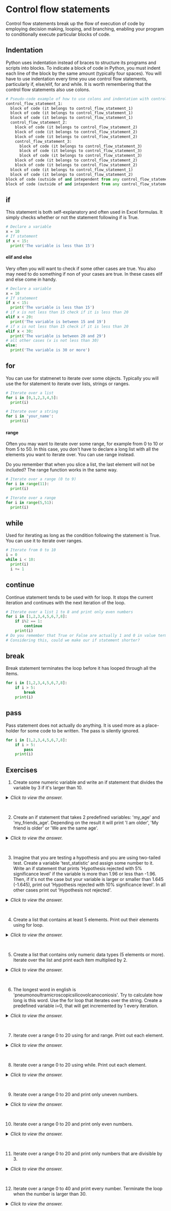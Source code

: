 # Control flow statements

Control flow statements break up the flow of execution of code by employing decision making, looping, and branching, enabling your program to conditionally execute particular blocks of code.

## Indentation

Python uses indentation instead of braces to structure its programs and scripts into blocks. To indicate a block of code in Python, you must indent each line of the block by the same amount (typically four spaces). You will have to use indentation every time you use control flow statements, particularly if, else/elif, for and while. It is worth remembering that the control flow statements also use colons.

```python
# Pseudo-code example of how to use colons and indentation with control flow statements
control_flow_statement_1:
  block of code (it belongs to control_flow_statement_1)
  block of code (it belongs to control_flow_statement_1)
  block of code (it belongs to control_flow_statement_1)
  control_flow_statement_2:
    block of code (it belongs to control_flow_statement_2)
    block of code (it belongs to control_flow_statement_2)
    block of code (it belongs to control_flow_statement_2)
    control_flow_statement_3:
      block of code (it belongs to control_flow_statement_3)
      block of code (it belongs to control_flow_statement_3)
      block of code (it belongs to control_flow_statement_3)
    block of code (it belongs to control_flow_statement_2)
    block of code (it belongs to control_flow_statement_2)
  block of code (it belongs to control_flow_statement_1)
  block of code (it belongs to control_flow_statement_2)
block of code (outside of and intependent from any control_flow_statement)
block of code (outside of and intependent from any control_flow_statement)
```

## if

This statement is both self-explanatory and often used in Excel formulas. It simply checks whether or not the statement following if is True.
```python
# Declare a variable
x = 10
# If statement
if x < 15:
  print('The variable is less than 15')
```

#### elif and else

Very often you will want to check if some other cases are true. You also may need to do something if non of your cases are true. In these cases elif and else come in handy.

```python
# Declare a variable
x = 10
# If statement
if x < 15:
  print('The variable is less than 15')
# if x is not less than 15 check if it is less than 20
elif x < 20:
  print('The variable is between 15 and 19')
# if x is not less than 15 check if it is less than 20
elif x < 30:
  print('The variable is between 20 and 29')
# all other cases (x is not less than 30)
else:
  print('The variable is 30 or more')
```

## for

You can use for statmenet to iterate over some objects. Typically you will use the for statement to iterate over lists, strings or ranges.

```python
# Iterate over a list
for i in [0,1,2,3,4,5]:
  print(i)

# Iterate over a string
for i in 'your_name':
  print(i)
```

#### range

Often you may want to iterate over some range, for example from 0 to 10 or from 5 to 50. In this case, you don't have to declare a long list with all the elements you want to iterate over. You can use range instead.

Do you remember that when you slice a list, the last element will not be included? The range function works in the same way.

```python
# Iterate over a range (0 to 9)
for i in range(11):
  print(i)

# Iterate over a range
for i in range(5,51):
  print(i)
```

## while

Used for iterating as long as the condition following the statement is True. You can use it to iterate over ranges.

```python
# Iterate from 0 to 10
i = 0
while i < 10:
  print(i)
  i += 1
```

## continue

Continue statement tends to be used with for loop. It stops the current iteration and continues with the next iteration of the loop.

```python
# Iterate over a list 1 to 8 and print only even numbers
for i in [1,2,3,4,5,6,7,8]:
    if i%2 == 1:
        continue
    print(i)
# Do you remember that True or False are actually 1 and 0 in value terms?
# Considering this, could we make our if statement shorter?
```

## break

Break statement terminates the loop before it has looped through all the items.

```python
for i in [1,2,3,4,5,6,7,8]:
    if i > 5:
        break
    print(i)
```

## pass

Pass statement does not actually do anything. It is used more as a place-holder for some code to be written. The pass is silently ignored.

```python
for i in [1,2,3,4,5,6,7,8]:
    if i > 5:
        pass
    print(i)
```


## Exercises

1) Create some numeric variable and write an if statement that divides the variable by 3 if it's larger than 10.
<details><summary><i>Click to view the answer.</i></summary>
<p>

```python
x = 15

if x > 10:
    x = x/3
```

</p>
</details>
<p>&nbsp;</p>

2) Create an if statement that takes 2 predefined variables: 'my_age' and 'my_friends_age'. Depending on the result it will print 'I am older', 'My friend is older' or 'We are the same age'.
<details><summary><i>Click to view the answer.</i></summary>
<p>

```python
my_age = 27
my_friends_age = 28

if my_age > my_friends_age:
    print("I'm older")
elif my_age == my_friends_age:
    print('We are the same age')
else:
    print('My friend is older')
```

</p>
</details>
<p>&nbsp;</p>

3) Imagine that you are testing a hypothesis and you are using two-tailed test. Create a variable 'test_statistic' and assign some number to it. Write an if statement that prints 'Hypothesis rejected with 5% significance level' if the variable is more than 1.96 or less than -1.96. Then, if it's not the case but your variable is larger or smaller than 1.645 (-1.645), print out 'Hypothesis rejected with 10% significance level'. In all other cases print out 'Hypothesis not rejected'.
<details><summary><i>Click to view the answer.</i></summary>
<p>

```python
test_statistic = -1.7

if test_statistic > 1.96 or test_statistic < -1.96:
    print('Hypothesis rejected with 5% significance level')
elif test_statistic > 1.645 or test_statistic < -1.645:
    print('Hypothesis rejected with 10% significance level')
else:
    print('Hypothesis not rejected')
```

</p>
</details>
<p>&nbsp;</p>

4) Create a list that contains at least 5 elements. Print out their elements using for loop.
<details><summary><i>Click to view the answer.</i></summary>
<p>

```python
random_elements = [5, 4.5, True, 'Text', 6.1, 3.3]

for element in random_elements:
    print(element)
```

</p>
</details>
<p>&nbsp;</p>

5) Create a list that contains only numeric data types (5 elements or more). Iterate over the list and print each item multiplied by 2.
<details><summary><i>Click to view the answer.</i></summary>
<p>

```python
competition_scores = [10.5, 11.1, 9.6, 11.2, 10.2, 12.4, 8.6, 9.0]

for score in competition_scores:
    print(score*2)
```

</p>
</details>
<p>&nbsp;</p>

6) The longest word in english is 'pneumonoultramicroscopicsilicovolcanoconiosis'. Try to calculate how long is this word. Use the for loop that iterates over the string. Create a predefined variable i=0, that will get incremented by 1 every iteration.
<details><summary><i>Click to view the answer.</i></summary>
<p>

```python
i = 0
longest_word = 'pneumonoultramicroscopicsilicovolcanoconiosis'

for character in longest_word:
    i+=1
print(i)
```

</p>
</details>
<p>&nbsp;</p>

7) Iterate over a range 0 to 20 using for and range. Print out each element.
<details><summary><i>Click to view the answer.</i></summary>
<p>

```python
for i in range(21):
    print(i)
```

</p>
</details>
<p>&nbsp;</p>

8) Iterate over a range 0 to 20 using while. Print out each element.
<details><summary><i>Click to view the answer.</i></summary>
<p>

```python
i = 0
while i <= 20:
    print(i)
    i+=1
```

</p>
</details>
<p>&nbsp;</p>

9) Iterate over a range 0 to 20 and print only uneven numbers.
<details><summary><i>Click to view the answer.</i></summary>
<p>

```python
for i in range(21):
    if i%2 != 0:
        print(i)
    else:
        continue
```

</p>
</details>
<p>&nbsp;</p>

10) Iterate over a range 0 to 20 and print only even numbers.
<details><summary><i>Click to view the answer.</i></summary>
<p>

```python
for i in range(21):
    if i%2 == 0:
        print(i)
    else:
        continue
```

</p>
</details>
<p>&nbsp;</p>

11) Iterate over a range 0 to 20 and print only numbers that are divisible by 3.
<details><summary><i>Click to view the answer.</i></summary>
<p>

```python
for i in range(21):
    if i%3 == 0:
        print(i)
    else:
        continue
```

</p>
</details>
<p>&nbsp;</p>

12) Iterate over a range 0 to 40 and print every number. Terminate the loop when the number is larger than 30.
<details><summary><i>Click to view the answer.</i></summary>
<p>

```python
for i in range(41):
    if i>30:
        break
    else:
        print(i)
```

</p>
</details>
<p>&nbsp;</p>
